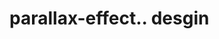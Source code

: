 # parallax-effect.. desgin                                                                                                                                                                                                                                                                                                                                                                                                                                                                                                                                                                                                                                                                                              

